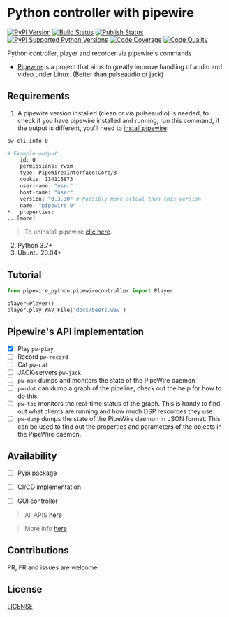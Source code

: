 # Python controller with pipewire

[![PyPI Version][pypi-image]][pypi-url]
[![Build Status][build-image]][build-url]
[![Publish Status][publish-image]][publish-url]
[![PyPI Supported Python Versions](https://img.shields.io/pypi/pyversions/pipewire_python.svg)][pypiversions-url]
[![Code Coverage][coverage-image]][coverage-url]
[![Code Quality][quality-image]][quality-url]


Python controller, player and recorder via pipewire's commands

- [Pipewire](https://gitlab.freedesktop.org/pipewire/pipewire) is a project that aims to greatly improve handling of audio and video under Linux. (Better than pulseaudio or jack)

## Requirements

1. A pipewire version installed (clean or via pulseaudio) is needed, to check if you have pipewire installed and running, run this command, if the output is different, you'll need to [install pipewire](./docs/INSTALL_PIPEWIRE.md):
```bash
pw-cli info 0
```
```bash
# Example output
    id: 0
    permissions: rwxm
    type: PipeWire:Interface:Core/3
    cookie: 134115873
    user-name: "user"
    host-name: "user"
    version: "0.3.30" # Possibly more actual than this version
    name: "pipewire-0"
*	properties:
...[more]
```
> To uninstall pipewire [clic here](./docs/UNINSTALL_PIPEWIRE.md).

2.  Python 3.7+
3.  Ubuntu 20.04+

## Tutorial

```python
from pipewire_python.pipewirecontroller import Player

player=Player()
player.play_WAV_File('docs/beers.wav')
```


## Pipewire's API implementation

- [X] Play `pw-play`
- [ ] Record `pw-record`
- [ ] Cat `pw-cat`
- [ ] JACK-servers `pw-jack`
- [ ] `pw-mon` dumps and monitors the state of the PipeWire daemon
- [ ] `pw-dot` can dump a graph of the pipeline, check out the help for
how to do this.
- [ ] `pw-top` monitors the real-time status of the graph. This is handy to
find out what clients are running and how much DSP resources they
use.
- [ ] `pw-dump` dumps the state of the PipeWire daemon in JSON format. This
can be used to find out the properties and parameters of the objects
in the PipeWire daemon.

## Availability

- [ ] Pypi package
- [ ] CI/CD implementation
- [ ] GUI controller


> All APIS [here](https://docs.pipewire.org/page_api.html)

> More info [here](https://gitlab.freedesktop.org/pipewire/pipewire/-/tree/master)

## Contributions

PR, FR and issues are welcome.

## License

[LICENSE](./LICENSE.md)


<!-- Badges -->

[pypi-image]: https://img.shields.io/pypi/v/pipewire_python
[pypi-url]: https://pypi.org/project/pipewire_python/
[build-image]: https://github.com/pablodz/pipewire_python/actions/workflows/build.yml/badge.svg
[build-url]: https://github.com/pablodz/pipewire_python/actions/workflows/build.yml
[publish-image]: https://github.com/pablodz/pipewire_python/actions/workflows/publish.yml/badge.svg
[publish-url]: https://github.com/pablodz/pipewire_python/actions/workflows/publish.yml
[coverage-image]: https://codecov.io/gh/pablodz/pipewire_python/branch/main/graph/badge.svg
[coverage-url]: https://codecov.io/gh/pablodz/pipewire_python
[quality-image]: https://api.codeclimate.com/v1/badges/3130fa0ba3b7993fbf0a/maintainability
[quality-url]: https://codeclimate.com/github/pablodz/pipewire_python
[pypiversions-url]: https://pypi.python.org/pypi/pipewire_python/
